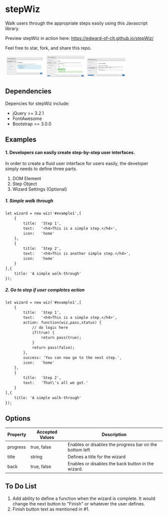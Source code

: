 # stepWiz
Walk users through the appropriate steps easily using this Javascript library.

Preview stepWiz in action here: <a href="https://edward-of-clt.github.io/stepWiz/">https://edward-of-clt.github.io/stepWiz/</a>

Feel free to star, fork, and share this repo. 

<img width="25%" src="img/step1.jpg"> <img width="25%" src="img/step2confirm.png"> <img width="25%" src="img/step3.png">

## Dependencies

Depencies for stepWiz include:
* jQuery >= 3.2.1
* FontAwesome
* Bootstrap >= 3.0.0

## Examples

#### 1. Developers can easily create step-by-step user interfaces.

In order to create a fluid user interface for users easily, the developer simply needs to define three parts.

1. DOM Element
2. Step Object
3. Wizard Settings (Optional)

##### 1. Simple walk through

	let wizard = new wiz('#example1',[
		{
			title:	'Step 1',
			text:	'<h4>This is a simple step.</h4>',
			icon: 	'home'
		},
		{
			title:	'Step 2',
			text:	'<h4>This is another simple step.</h4>',
			icon: 	'home'
		}
	],{
		title: 'A simple walk-through'
	});
	
##### 2. Go to step if user completes action

	let wizard = new wiz('#example1',[
		{
			title:	'Step 1',
			text:	'<h4>This is a simple step.</h4>',
			action:	function(wiz,pass,status) {
				// do logic here
				if(true) {
					return pass(true);
				}
				return pass(false);
			},
			success: 'You can now go to the next step.',
			icon: 	'home'
		},
		{
			title:	'Step 2',
			text:	'That\'s all we got.'
		}
	],{
		title: 'A simple walk-through'
	});

## Options

| Property        | Accepted Values  | Description  						|
| --------------- | ---------------- | -------------------------------------------------------- |
| progress        | true, false      | Enables or disables the progress bar on the bottom left  |
| title      	  | string           | Defines a title for the wizard 				|
| back 		  | true, false      | Enables or disables the back button in the wizard.	|


## To Do List

1. Add ability to define a function when the wizard is complete. It would change the next button to "Finish" or whatever the user defines.
2. Finish button text as mentioned in #1.
